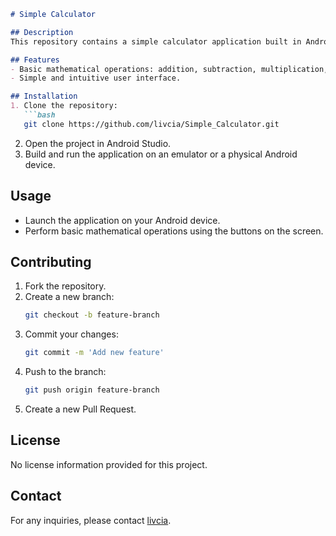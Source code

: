 ```markdown
# Simple Calculator

## Description
This repository contains a simple calculator application built in Android Studio using Java and XML.

## Features
- Basic mathematical operations: addition, subtraction, multiplication, division.
- Simple and intuitive user interface.

## Installation
1. Clone the repository:
   ```bash
   git clone https://github.com/livcia/Simple_Calculator.git
   ```
2. Open the project in Android Studio.
3. Build and run the application on an emulator or a physical Android device.

## Usage
- Launch the application on your Android device.
- Perform basic mathematical operations using the buttons on the screen.

## Contributing
1. Fork the repository.
2. Create a new branch:
   ```bash
   git checkout -b feature-branch
   ```
3. Commit your changes:
   ```bash
   git commit -m 'Add new feature'
   ```
4. Push to the branch:
   ```bash
   git push origin feature-branch
   ```
5. Create a new Pull Request.

## License
No license information provided for this project.

## Contact
For any inquiries, please contact [livcia](https://github.com/livcia).
